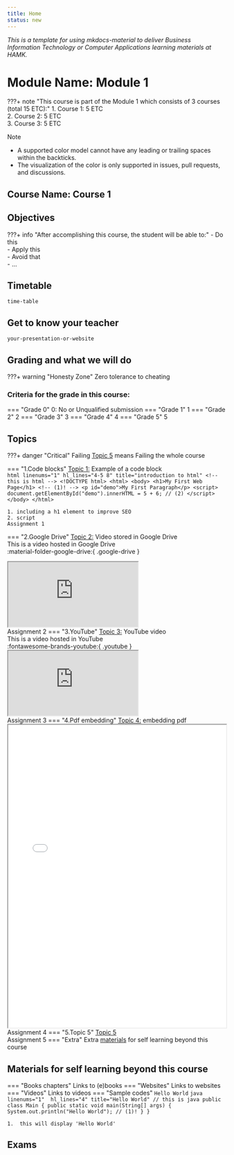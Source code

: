 ```yaml
---
title: Home
status: new
---
```

*This is a template for using mkdocs-material to deliver Business Information Technology or Computer Applications learning materials at HAMK.*  

# Module Name: Module 1

???+ note "This course is part of the Module 1 which consists of 3 courses (total 15 ETC):"
    1. Course 1: 5 ETC  
    2. Course 2: 5 ETC  
    3. Course 3: 5 ETC  


> [!NOTE]
> * A supported color model cannot have any leading or trailing spaces within the backticks.
> * The visualization of the color is only supported in issues, pull requests, and discussions.

##  Course Name: Course 1
## Objectives
???+ info "After accomplishing this course, the student will be able to:"
    - Do this   
    - Apply this  
    - Avoid that  
    - ...
## Timetable
`time-table`
## Get to know your teacher
`your-presentation-or-website`
## Grading and what we will do
???+ warning "Honesty Zone"
    Zero tolerance to cheating
### Criteria for the grade in this course:
=== "Grade 0"
    0: No or Unqualified submission
=== "Grade 1"
    1
=== "Grade 2"
    2
=== "Grade 3"
    3
=== "Grade 4"
    4
=== "Grade 5"
    5
## Topics
???+ danger "Critical"
    Failing [Topic 5](#__tabbed_2_5) means Failing the whole course

=== "1.Code blocks"
    [Topic 1:](./template/topic1/) Example of a code block  
    ```html linenums="1" hl_lines="4-5 8" title="introduction to html"
    <!-- this is html -->
    <!DOCTYPE html>
    <html>
    <body>
    <h1>My First Web Page</h1> <!-- (1)! -->
    <p id="demo">My First Paragraph</p>
    <script>
    document.getElementById("demo").innerHTML = 5 + 6; // (2)
    </script>
    </body>
    </html>
    ```

    1. including a h1 element to improve SEO
    2. script
    Assignment 1
=== "2.Google Drive"
    [Topic 2:](./template/topic2/) Video stored in Google Drive  
    This is a video hosted in Google Drive  
    :material-folder-google-drive:{ .google-drive }
    <div class='video-container'>
        <iframe src='https://drive.google.com/file/d/1uGRddSym1KbVSJit2DNoMiAGE4uakcY7/preview' allowfullscreen></iframe>
    </div>
    Assignment 2
=== "3.YouTube"
    [Topic 3:](./template/topic3/) YouTube video  
    This is a video hosted in YouTube  
    :fontawesome-brands-youtube:{ .youtube }
    <div class='video-container'>
        <iframe src='https://www.youtube.com/embed/smbX1wHhGjs' allowfullscreen></iframe>
    </div>
    Assignment 3
=== "4.Pdf embedding"
    [Topic 4:](./template/topic4/)  embedding pdf 
    <iframe src='./assets/pdf/poster_mi24_final.pdf' width=100% height=700px>This browser does not support PDFs. Please download the PDF to view it: <a href='assets/poster_mi24_final.pdf'>Download PDF</a>
    </iframe>
    Assignment 4
=== "5.Topic 5"
    [Topic 5](./template/topic5.md)  
    Assignment 5
=== "Extra"
    Extra [materials](#materials-for-self-learning-beyond-this-course) for self learning beyond this course 

## Materials for self learning beyond this course
=== "Books chapters"
    Links to (e)books
=== "Websites"
    Links to websites
=== "Videos"
    Links to videos
=== "Sample codes"
    `Hello World`
    ```java linenums="1"  hl_lines="4" title="Hello World"
    // this is java
    public class Main {
    public static void main(String[] args) {
        System.out.println("Hello World"); // (1)!
    }
    }
    ```

    1.  this will display 'Hello World'

## Exams
